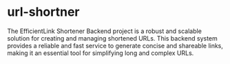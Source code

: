 # url-shortner
The EfficientLink Shortener Backend project is a robust and scalable solution for creating and managing shortened URLs. This backend system provides a reliable and fast service to generate concise and shareable links, making it an essential tool for simplifying long and complex URLs.
